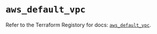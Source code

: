 # `aws_default_vpc`

Refer to the Terraform Registory for docs: [`aws_default_vpc`](https://registry.terraform.io/providers/hashicorp/aws/5.12.0/docs/resources/default_vpc).
